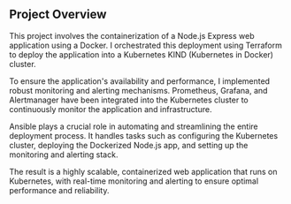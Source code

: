 ## **Project Overview**

This project involves the containerization of a Node.js Express web application using a Docker. I orchestrated this deployment using Terraform to deploy the application into a Kubernetes KIND (Kubernetes in Docker) cluster.

To ensure the application's availability and performance, I implemented robust monitoring and alerting mechanisms. Prometheus, Grafana, and Alertmanager have been integrated into the Kubernetes cluster to continuously monitor the application and infrastructure.

Ansible plays a crucial role in automating and streamlining the entire deployment process. It handles tasks such as configuring the Kubernetes cluster, deploying the Dockerized Node.js app, and setting up the monitoring and alerting stack.

The result is a highly scalable, containerized web application that runs on Kubernetes, with real-time monitoring and alerting to ensure optimal performance and reliability.
